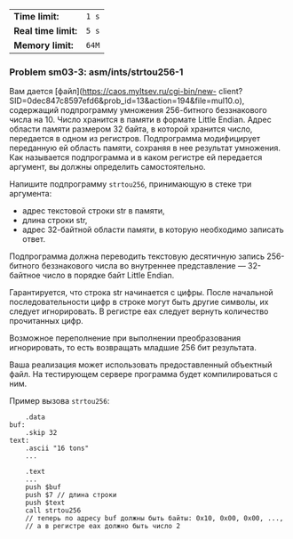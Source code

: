 |                      |       |
|----------------------|-------|
| **Time limit:**      | `1 s` |
| **Real time limit:** | `5 s` |
| **Memory limit:**    | `64M` |


### Problem sm03-3: asm/ints/strtou256-1

Вам дается [файл](https://caos.myltsev.ru/cgi-bin/new-
client?SID=0dec847c8597efd6&prob_id=13&action=194&file=mul10.o), содержащий подпрограмму умножения
256-битного беззнакового числа на 10. Число хранится в памяти в формате Little Endian. Адрес области
памяти размером 32 байта, в которой хранится число, передается в одном из регистров. Подпрограмма
модифицирует переданную ей область памяти, сохраняя в нее результат умножения. Как называется
подпрограмма и в каком регистре ей передается аргумент, вы должны определить самостоятельно.

Напишите подпрограмму `strtou256`, принимающую в стеке три аргумента:

* адрес текстовой строки str в памяти,
* длина строки str,
* адрес 32-байтной области памяти, в которую необходимо записать ответ.

Подпрограмма должна переводить текстовую десятичную запись 256-битного беззнакового числа во
внутреннее представление — 32-байтное число в порядке байт Little Endian.

Гарантируется, что строка str начинается с цифры. После начальной последовательности цифр в строке
могут быть другие символы, их следует игнорировать. В регистре eax следует вернуть количество
прочитанных цифр.

Возможное переполнение при выполнении преобразования игнорировать, то есть возвращать младшие 256
бит результата.

Ваша реализация может использовать предоставленный объектный файл. На тестирующем сервере программа
будет компилироваться с ним.

Пример вызова `strtou256`:

    
    
        .data
    buf:
        .skip 32
    text:
        .ascii "16 tons"
        ...
    
        .text
        ...
        push $buf
        push $7 // длина строки
        push $text
        call strtou256
        // теперь по адресу buf должны быть байты: 0x10, 0x00, 0x00, ...,
        // а в регистре eax должно быть число 2

